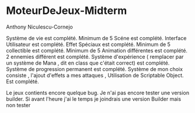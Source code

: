# MoteurDeJeux-Midterm
Anthony Niculescu-Cornejo

Système de vie est complété.
Minimum de 5 Scéne est complété.
Interface Utilisateur est complété.
Effet Spéciaux est complété.
Minimum de 5 collectible est complété.
Minimum de 5 Animation différentes est complété.
2 ennemies différent est complété.
Système d'expérience ( remplacer par un système de Mana , dit en class que c'était correct) est complété.
Système de progression permanent est complété.
Système de mon choix consiste , l'ajout d'effets a mes attaques , Utilisation de Scriptable Object. Est complété.


Le jeux contients encore quelque bug. Je n'ai pas encore tester une version builder. Si avant l'heure j'ai le temps je joindrais une version Builder mais non tester
